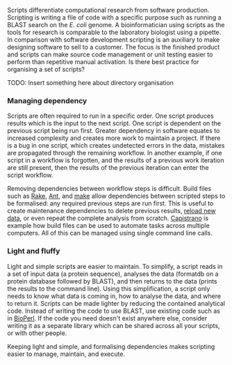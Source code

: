 Scripts differentiate computational research from software production. Scripting is writing a file of code with a specific purpose such as running a BLAST search on the *E. coli* genome. A bioinformatician using scripts as the tools for research is comparable to the laboratory biologist using a pipette. In comparison with software development scripting is an auxiliary to make designing software to sell to a customer. The focus is the finished product and scripts can make source code management or unit testing easier to perform than repetitive manual activation. Is there best practice for organising a set of scripts?

TODO: Insert something here about directory organisation

### Managing dependency

Scripts are often required to run in a specific order. One script produces results which is the input to the next script. One script is dependent on the previous script being run first. Greater dependency in software equates to increased complexity and creates more work to maintain a project. If there is a bug in one script, which creates undetected errors in the data, mistakes are propagated through the remaining workflow. In another example, if one script in a workflow is forgotten, and the results of a previous work iteration are still present, then the results of the previous iteration can enter the script workflow.

Removing dependencies between workflow steps is difficult. Build files such as [Rake][rake], [Ant][ant], and [make][make] allow dependencies between scripted steps to be formalised: any required previous steps are run first. This is useful to create maintenance dependencies to delete previous results, [reload new data][biorake], or even repeat the complete analysis from scratch. [Capistrano][cap] is example how build files can be used to automate tasks across multiple computers. All of this can be managed using single command line calls.

### Light and fluffy

Light and simple scripts are easier to maintain. To simplify, a script reads in a set of input data (a protein sequence), analyses the data (formatdb on a protein database followed by BLAST), and then returns to the data (prints the results to the command line). Using this simplification, a script only needs to know what data is coming in, how to analyse the data, and where to return it. Scripts can be made lighter by reducing the contained analytical code. Instead of writing the code to use BLAST, use existing code such as in [BioPerl][Perl]. If the code you need doesn't exist anywhere else, consider writing it as a separate library which can be shared across all your scripts, or with other people.

Keeping light and simple, and formalising dependencies makes scripting easier to manage, maintain, and execute.

[rake]: http://www.example.com
[ant]: http://www.example.com
[make]: http://www.example.com
[biorake]: http://www.example.com
[cap]: http://www.example.com
[Perl]: http://www.example.com 
